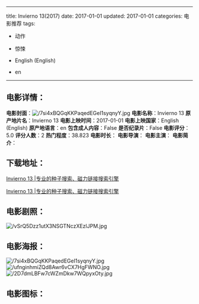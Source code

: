 
---
title: Invierno 13(2017)
date: 2017-01-01
updated: 2017-01-01
categories: 电影推荐
tags:
- 动作
- 惊悚

- English (English)
- en
---


> 

## **电影详情**：

**电影封面**：<img src="https://image.tmdb.org/t/p/w200/7si4xBQGqKKPaqedEGeI1syqnyY.jpg" alt="/7si4xBQGqKKPaqedEGeI1syqnyY.jpg" title="/7si4xBQGqKKPaqedEGeI1syqnyY.jpg">
**电影名称**：Invierno 13
**原产地片名**：Invierno 13
**电影上映时间**：2017-01-01
**电影上映国家**：English (English)
**原产地语言**：en
**包含成人内容**：False
**是否纪录片**：False
**电影评分**：5.0
**评分人数**：2
**热门程度**：38.823
**电影时长**：
**电影导演**：
**电影主演**：
**电影简介**：

## **下载地址**：
[Invierno 13 |专业的种子搜索、磁力链接搜索引擎](https://movie.amd794.com:2083/?search=Invierno%2013&ordering=&mode=match_phrase&page_size=10&page=1)

[Invierno 13 |专业的种子搜索、磁力链接搜索引擎](https://movie.amd794.com:2083/?search=Invierno%2013&ordering=&mode=match_phrase&page_size=10&page=1)
 

## **电影剧照**：
<img src="https://image.tmdb.org/t/p/original/vSrQ5Dzz1utX3NSGTNczXEzlJPM.jpg" alt="/vSrQ5Dzz1utX3NSGTNczXEzlJPM.jpg" title="/vSrQ5Dzz1utX3NSGTNczXEzlJPM.jpg">

## **电影海报**：
<img src="https://image.tmdb.org/t/p/original/7si4xBQGqKKPaqedEGeI1syqnyY.jpg" alt="/7si4xBQGqKKPaqedEGeI1syqnyY.jpg" title="/7si4xBQGqKKPaqedEGeI1syqnyY.jpg"><img src="https://image.tmdb.org/t/p/original/ufnginhmiZQd8Awr6vCX7HgFWNO.jpg" alt="/ufnginhmiZQd8Awr6vCX7HgFWNO.jpg" title="/ufnginhmiZQd8Awr6vCX7HgFWNO.jpg"><img src="https://image.tmdb.org/t/p/original/2D7dmLBFw7cWZmDkw7WQpyxOty.jpg" alt="/2D7dmLBFw7cWZmDkw7WQpyxOty.jpg" title="/2D7dmLBFw7cWZmDkw7WQpyxOty.jpg">

## **电影图标**：

